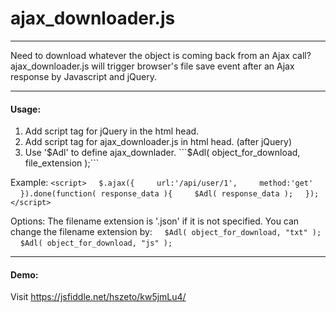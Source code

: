 # ajax_downloader.js
___   
Need to download whatever the object is coming back from an Ajax call?
ajax_downloader.js will trigger browser's file save event after an Ajax response by Javascript and jQuery.
___
#### Usage:
1. Add script tag for jQuery in the html head.
2. Add script tag for ajax_downloader.js in html head. (after jQuery)
3. Use '$Adl' to define ajax_downlader. 
  ```$Adl( object_for_download, file_extension );```

Example:
```<script>```
&nbsp;&nbsp;&nbsp;&nbsp;```$.ajax({```
&nbsp;&nbsp;&nbsp;&nbsp;&nbsp;&nbsp;&nbsp;&nbsp;```url:'/api/user/1',```
&nbsp;&nbsp;&nbsp;&nbsp;&nbsp;&nbsp;&nbsp;&nbsp;```method:'get'```
&nbsp;&nbsp;&nbsp;&nbsp;```}).done(function( response_data ){```
&nbsp;&nbsp;&nbsp;&nbsp;&nbsp;&nbsp;&nbsp;&nbsp;```$Adl( response_data );```
&nbsp;&nbsp;&nbsp;&nbsp;```});```
```</script>```

Options:
The filename extension is '.json' if it is not specified. You can change the filename extension by:
&nbsp;&nbsp;&nbsp;&nbsp;```$Adl( object_for_download, "txt" );```
&nbsp;&nbsp;&nbsp;&nbsp;```$Adl( object_for_download, "js" );```
___
#### Demo:
Visit https://jsfiddle.net/hszeto/kw5jmLu4/